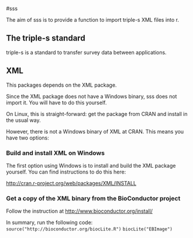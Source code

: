 #sss

The aim of sss is to provide a function to import triple-s XML files into r.

## The triple-s standard

triple-s is a standard to transfer survey data between applications.

## XML

This packages depends on the XML package.

Since the XML package does not have a Windows binary, sss does not import it.  You will have to do this yourself.

On Linux, this is straight-forward: get the package from CRAN and install in the usual way.

However, there is not a Windows binary of XML at CRAN.  This means you have two options:

### Build and install XML on Windows

The first option using Windows is to install and build the XML package yourself.  You can find instructions to do this here: 

http://cran.r-project.org/web/packages/XML/INSTALL


### Get a copy of the XML binary from the BioConductor project

Follow the instruction at http://www.bioconductor.org/install/

In summary, run the following code:
`source("http://bioconductor.org/biocLite.R")`
`biocLite("EBImage")`



